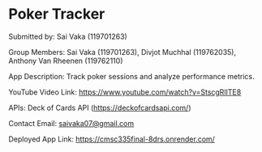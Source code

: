 # Poker Tracker

Submitted by: Sai Vaka (119701263)

Group Members: Sai Vaka (119701263), Divjot Muchhal (119762035), Anthony Van Rheenen (119762110)

App Description: Track poker sessions and analyze performance metrics.

YouTube Video Link: https://www.youtube.com/watch?v=StscgRlITE8

APIs: Deck of Cards API (https://deckofcardsapi.com/)

Contact Email: saivaka07@gmail.com

Deployed App Link: https://cmsc335final-8drs.onrender.com/
